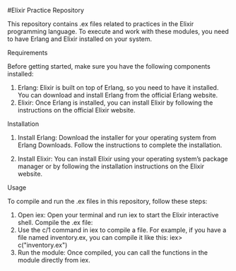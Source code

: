 #Elixir Practice Repository

This repository contains .ex files related to practices in the Elixir programming language. To execute and work with these modules, you need to have Erlang and Elixir installed on your system.

Requirements

Before getting started, make sure you have the following components installed:

1. Erlang: Elixir is built on top of Erlang, so you need to have it installed. You can download and install Erlang from the official Erlang website.
2. Elixir: Once Erlang is installed, you can install Elixir by following the instructions on the official Elixir website.

   
Installation

1. Install Erlang:
  Download the installer for your operating system from Erlang Downloads.
  Follow the instructions to complete the installation.

2. Install Elixir:
  You can install Elixir using your operating system’s package manager or by following the installation instructions on the Elixir website.

Usage

To compile and run the .ex files in this repository, follow these steps:

1. Open iex: Open your terminal and run iex to start the Elixir interactive shell.
Compile the .ex file:
2. Use the c/1 command in iex to compile a file. For example, if you have a file named inventory.ex, you can compile it like this:
   iex> c("inventory.ex")
3. Run the module: Once compiled, you can call the functions in the module directly from iex.
